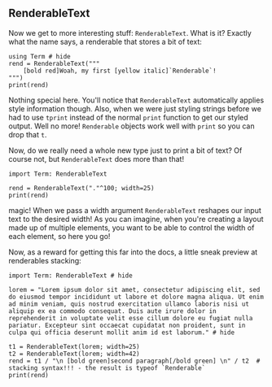 ## RenderableText
Now we get to more interesting stuff: `RenderableText`. What is it? Exactly what the name says, a renderable that stores a bit of text:
```@example
using Term # hide
rend = RenderableText("""
    [bold red]Woah, my first [yellow italic]`Renderable`!
""")
print(rend)
```

Nothing special here. You'll notice that `RenderableText` automatically applies style information though. Also, when we were just styling strings before we had to use `tprint` instead of the normal `print` function to get our styled output. Well no more! `Renderable` objects work well with `print` so you can drop that `t`. 

Now, do we really need a whole new type just to print a bit of text? Of course not, but `RenderableText` does more than that!

```@example
import Term: RenderableText

rend = RenderableText("."^100; width=25)
print(rend)
```

magic! When we pass a width argument `RenderableText` reshapes our input text to the desired width! As you can imagine, when you're creating a layout made up of multiple elements, you want to be able to control the width of each element, so here you go!

Now, as a reward for getting this far into the docs, a little sneak preview at renderables stacking:


```@example
import Term: RenderableText # hide

lorem = "Lorem ipsum dolor sit amet, consectetur adipiscing elit, sed do eiusmod tempor incididunt ut labore et dolore magna aliqua. Ut enim ad minim veniam, quis nostrud exercitation ullamco laboris nisi ut aliquip ex ea commodo consequat. Duis aute irure dolor in reprehenderit in voluptate velit esse cillum dolore eu fugiat nulla pariatur. Excepteur sint occaecat cupidatat non proident, sunt in culpa qui officia deserunt mollit anim id est laborum." # hide

t1 = RenderableText(lorem; width=25)
t2 = RenderableText(lorem; width=42)
rend = t1 / "\n [bold green]second paragraph[/bold green] \n" / t2  # stacking syntax!!! - the result is typeof `Renderable`
print(rend)
```